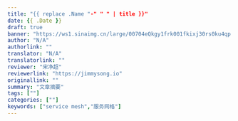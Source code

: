 ```yaml
---
title: "{{ replace .Name "-" " " | title }}"
date: {{ .Date }}
draft: true
banner: "https://ws1.sinaimg.cn/large/00704eQkgy1frk001fkixj30rs0ku4qp.jpg"
author: "N/A"
authorlink: ""
translator: "N/A"
translatorlink: ""
reviewer: "宋净超"
reviewerlink: "https://jimmysong.io"
originallink: ""
summary: "文章摘要"
tags: [""]
categories: [""]
keywords: ["service mesh","服务网格"]
---
```


